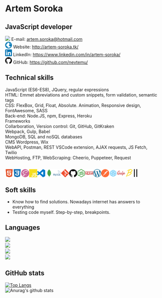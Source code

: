 # Artem Soroka
## JavaScript developer

<img width="22px" src="https://cdn.jsdelivr.net/npm/simple-icons@3.11.0/icons/mail-dot-ru.svg" /> E-mail: artem.soroka@hotmail.com  
<img width="22px" src="./img/globe.svg" /> Website: http://artem-soroka.tk/  
<img width="22px" src="./img/linkedin.svg" /> LinkedIn: https://www.linkedin.com/in/artem-soroka/   
<img width="22px" src="./img/github.svg" /> GitHub: https://github.com/nevtemu/  

## Technical skills
JavaScript (ES6-ES8), JQuery, regular expressions  
HTML: Emmet abreviations and custom snippets, form validation, semantic tags  
CSS: FlexBox, Grid, Float, Absolute. Animation, Responsive design, FontAwesome, SASS  
Back-end: Node.JS, npm, Express, Heroku  
Frameworks	  
Collarboration, Version control: Git, GitHub, GitKraken  
Webpack, Gulp, Babel  
MongoDB, SQL and noSQL databases  
CMS Wordpress, Wix  
WebAPI, Postman, REST VSCode extension, AJAX requests, JS Fetch, Twilio  
WebHosting, FTP, WebScraping:	 Cheerio, Puppeteer, Request  

|<img align="left" alt="HTML5" width="26px" src="./img/html5.svg" /><img align="left" alt="CSS3" width="26px" src="./img/css3.svg" /><img align="left" alt="Sass" width="26px" src="./img/sass.svg" /><img align="left" alt="JavaScript" width="26px" src="./img/javascript.svg" /><img align="left" alt="Visual Studio Code" width="26px" src="./img/visualstudiocode.svg" /><img align="left" alt="MongoDB" width="26px" src="./img/mongodb.svg"/><img align="left" alt="mySQL" width="26px" src="./img/mysql.svg"/><img align="left" alt="Git" width="26px" src="./img/git.svg" /><img align="left" alt="GitHub" width="26px" src="./img/github.svg" /><img align="left" alt="Node.JS" width="26px" src="./img/node-dot-js.svg" /><img align="left" alt="NPM" width="26px" src="./img/npm.svg" /><img align="left" alt="Wordpress" width="26px" src="./img/wordpress.svg" /><img align="left" alt="Postman" width="26px" src="./img/postman.svg" fill="green"/><img align="left" alt="Webpack" width="26px" src="./img/webpack.svg" /><img align="left" alt="Gulp" width="26px" src="./img/gulp.svg" /><img align="left" alt="Babel" width="26px" src="./img/babel.svg" />|
-
  
## Soft skills

- Know how to find solutions. Nowadays internet has answers to everything  
- Testing code myself. Step-by-step, breakpoints.

## Languages

![](https://img.shields.io/badge/Ukrainian-Native-blue?style=flat)  
![](https://img.shields.io/badge/Russian-Native-blue?style=flat)  
![](https://img.shields.io/badge/English-Proficient-blue?style=flat)  
![](https://img.shields.io/badge/Arabic-Intermediate-blue?style=flat)  

## GitHub stats

[![Top Langs](https://github-readme-stats.vercel.app/api/top-langs/?username=nevtemu)](https://github.com/anuraghazra/github-readme-stats)  
![Anurag's github stats](https://github-readme-stats.vercel.app/api?username=nevtemu&hide=stars,issues,contribs)

[website]: http://artem-soroka.tk/
[linkedin]: https://www.linkedin.com/in/artem-soroka/
[github]: https://github.com/nevtemu/

